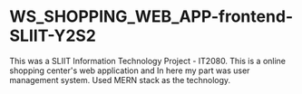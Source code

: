 # WS_SHOPPING_WEB_APP-frontend-SLIIT-Y2S2
This was a SLIIT Information Technology Project - IT2080. This is a online shopping center's web application and In here my part was user management system. Used MERN stack as the technology.
